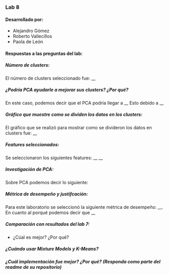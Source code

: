 
### Lab 8

#### Desarrollado por:
- Alejandro Gómez
- Roberto Vallecillos
- Paola de León

#### Respuestas a las preguntas del lab:
 
##### Número de clusters: 

El número de clusters seleccionado fue: __

##### ¿Podría PCA ayudarle a mejorar sus clusters? ¿Por qué?

En este caso, podemos decir que el PCA podría llegar a __
Esto debido a __

##### Gráfico que muestre como se dividen los datos en los clusters:

El gráfico que se realizó para mostrar como se divideron los datos en clusters fue: __

##### Features seleccionados: 

Se seleccionaron los siguientes features:
 __
 __

##### Investigación de PCA:

Sobre PCA podemos decir lo siguiente:

##### Métrica de desempeño y justifcación:

Para este laboratorio se seleccionó la siguiente métrica de desempeño: __.
En cuanto al porqué podemos decir que __
##### Comparación con resultados del lab 7:
- ¿Cúal es mejor? ¿Por qué?

##### ¿Cuándo usar Mixture Models y K-Means?

##### ¿Cuál implementación fue mejor? ¿Por qué? (Responda como parte del readme de su repositorio)